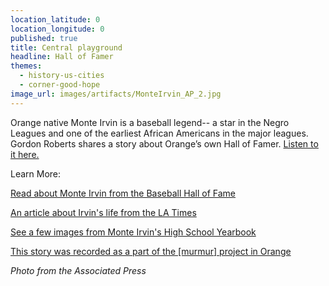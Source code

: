 ```yaml
---
location_latitude: 0
location_longitude: 0
published: true
title: Central playground
headline: Hall of Famer
themes:
  - history-us-cities
  - corner-good-hope
image_url: images/artifacts/MonteIrvin_AP_2.jpg
---
```

Orange native Monte Irvin is a baseball legend-- a star in the Negro Leagues and one of the earliest African Americans in the major leagues.  Gordon Roberts shares a story about Orange’s own Hall of Famer.  [Listen to it here.](https://soundcloud.com/murmur-orange-nj/central-park-gordon-roberts)  

Learn More:  

[Read about Monte Irvin from the Baseball Hall of Fame](http://baseballhall.org/hof/irvin-monte)  

[An article about Irvin's life from the LA Times](http://www.latimes.com/local/obituaries/la-me-0113-monte-irvin-20160113-story.html)  

[See a few images from Monte Irvin's High School Yearbook](http://baseballnuggets.blogspot.com/2016/01/monte-irvins-high-school.html)  

[This story was recorded as a part of the [murmur] project in Orange](http://hiddentreasuresoforange.org/artifacts/murmur-orange)

_Photo from the Associated Press_
